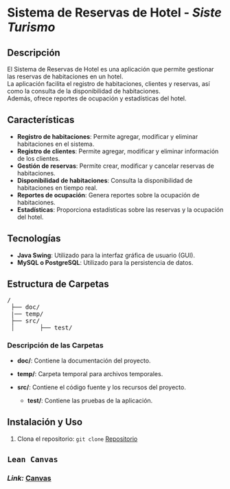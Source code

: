 # Sistema de Reservas de Hotel - *Siste Turismo*

<!-- fis_2024_g1 -->

## Descripción
El Sistema de Reservas de Hotel es una aplicación que permite gestionar las reservas de habitaciones en un hotel.  
La aplicación facilita el registro de habitaciones, clientes y reservas, así como la consulta de la disponibilidad de habitaciones.  
Además, ofrece reportes de ocupación y estadísticas del hotel.

## Características
- **Registro de habitaciones**: Permite agregar, modificar y eliminar habitaciones en el sistema.
- **Registro de clientes**: Permite agregar, modificar y eliminar información de los clientes.
- **Gestión de reservas**: Permite crear, modificar y cancelar reservas de habitaciones.
- **Disponibilidad de habitaciones**: Consulta la disponibilidad de habitaciones en tiempo real.
- **Reportes de ocupación**: Genera reportes sobre la ocupación de habitaciones.
- **Estadísticas**: Proporciona estadísticas sobre las reservas y la ocupación del hotel.

## Tecnologías
- **Java Swing**: Utilizado para la interfaz gráfica de usuario (GUI).
- **MySQL o PostgreSQL**: Utilizado para la persistencia de datos.

## Estructura de Carpetas

<pre>
/
 ├── doc/
 |── temp/
 ├── src/
 │       ├── test/
</pre>


### Descripción de las Carpetas

- **doc/**: Contiene la documentación del proyecto.

- **temp/**: Carpeta temporal para archivos temporales.
  
- **src/**: Contiene el código fuente y los recursos del proyecto.
  - **test/**: Contiene las pruebas de la aplicación.
    

## Instalación y Uso
1. Clona el repositorio: `git clone` [Repositorio](https://github.com/puj-course/fis_2024_g1.git)  

## `Lean Canvas`  
### ***Link:*** [Canvas](https://www.canva.com/design/DAGL5-BW-tM/t6wcoT0ZNaTMHwAL7HTbfA/edit?utm_content=DAGL5-BW-tM&utm_campaign=designshare&utm_medium=link2&utm_source=sharebutton) 
